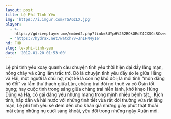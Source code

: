 ```yaml
---
layout: post
title: Lệ Phí Tình Yêu
img: 'https://i.imgur.com/TSAGzLX.jpg'
player:
  - >-
    https://gdriveplayer.me/embed2.php?link=SUYpH%252BOkGEdZ4CXSCsRCswdKAiPnQm8D5l%252FjNvubydN3AD4qrb%252FWi%252BYc23dxDXnU8WPbaG%252B8QbpYvJxivglDoYHGFCiZPNlEPzMVzAcRpb6n9FQRrUpsiQL424VCKAaNhNh10k%252BqH7%252FcZ4NDHTzoeCf%252BJZQhZo2DXPJJMlfwPFtpj9EVLr94yS4SCcUZ3tDLUX%252B2GahuOTd6uYi84ipFUf
  - 'https://hydrax.net/watch?v=JnIFN4y1e'
hd: FHD
slug: le-phi-tinh-yeu
date: '2012-01-20 01:53:00'
---
```


Lệ phí tình yêu xoay quanh câu chuyện tình yêu thời hiện đại đầy lãng mạn, nồng cháy và cũng lắm trắc trở. Đó là chuyện tình yêu đầy éo le giữa Hằng và Hải, một người là chủ nợ, một kẻ là con nợ khó đòi; là mối tình “môn đăng hộ đối” và lắm thử thách giữa Lùn, chàng trai đòi nợ thuê và cô Ôsin tốt bụng; hay cuộc tình trong sáng giữa chàng trai hiền lành, khờ khạo Hùng Dũng và Hà, cô gái đáng yêu nhưng mang trong mình nhiều bệnh tật… Kịch tính, hấp dẫn và hài hước với những tình tiết vừa rất đời thường vừa rất lãng mạn, Lệ phí tình yêu sẽ đem đến cho khán giả những giây phút thật thoải mái cùng những nụ cười sảng khoái, yêu đời trong những ngày Xuân mới.
